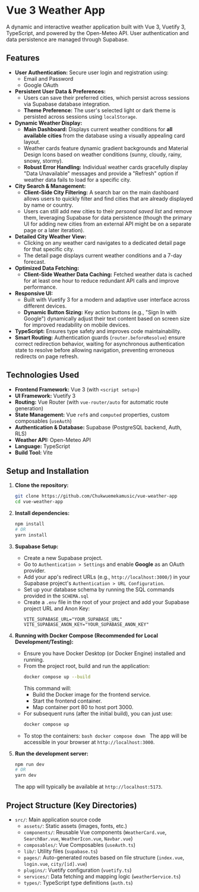 # Vue 3 Weather App

A dynamic and interactive weather application built with Vue 3, Vuetify 3, TypeScript, and powered by the Open-Meteo API. User authentication and data persistence are managed through Supabase.

## Features

- **User Authentication:** Secure user login and registration using:
  - Email and Password
  - Google OAuth
- **Persistent User Data & Preferences:**
  - Users can save their preferred cities, which persist across sessions via Supabase database integration.
  - **Theme Preference:** The user's selected light or dark theme is persisted across sessions using `localStorage`.
- **Dynamic Weather Display:**
  - **Main Dashboard:** Displays current weather conditions for **all available cities** from the database using a visually appealing card layout.
  - Weather cards feature dynamic gradient backgrounds and Material Design Icons based on weather conditions (sunny, cloudy, rainy, snowy, stormy).
  - **Robust Error Handling:** Individual weather cards gracefully display "Data Unavailable" messages and provide a "Refresh" option if weather data fails to load for a specific city.
- **City Search & Management:**
  - **Client-Side City Filtering:** A search bar on the main dashboard allows users to quickly filter and find cities that are already displayed by name or country.
  - Users can still add new cities to their _personal saved list_ and remove them, leveraging Supabase for data persistence (though the primary UI for adding new cities from an external API might be on a separate page or a later iteration).
- **Detailed City Weather View:**
  - Clicking on any weather card navigates to a dedicated detail page for that specific city.
  - The detail page displays current weather conditions and a 7-day forecast.
- **Optimized Data Fetching:**
  - **Client-Side Weather Data Caching:** Fetched weather data is cached for at least one hour to reduce redundant API calls and improve performance.
- **Responsive UI:**
  - Built with Vuetify 3 for a modern and adaptive user interface across different devices.
  - **Dynamic Button Sizing:** Key action buttons (e.g., "Sign In with Google") dynamically adjust their text content based on screen size for improved readability on mobile devices.
- **TypeScript:** Ensures type safety and improves code maintainability.
- **Smart Routing:** Authentication guards (`router.beforeResolve`) ensure correct redirection behavior, waiting for asynchronous authentication state to resolve before allowing navigation, preventing erroneous redirects on page refresh.

## Technologies Used

- **Frontend Framework:** Vue 3 (with `<script setup>`)
- **UI Framework:** Vuetify 3
- **Routing:** Vue Router (with `vue-router/auto` for automatic route generation)
- **State Management:** Vue `ref`s and `computed` properties, custom composables (`useAuth`)
- **Authentication & Database:** Supabase (PostgreSQL backend, Auth, RLS)
- **Weather API:** Open-Meteo API
- **Language:** TypeScript
- **Build Tool:** Vite

## Setup and Installation

1.  **Clone the repository:**

    ```bash
    git clone https://github.com/Chukwuemekamusic/vue-weather-app
    cd vue-weather-app
    ```

2.  **Install dependencies:**

    ```bash
    npm install
    # OR
    yarn install
    ```

3.  **Supabase Setup:**

    - Create a new Supabase project.
    - Go to `Authentication > Settings` and enable **Google** as an OAuth provider.
    - Add your app's redirect URLs (e.g., `http://localhost:3000/`) in your Supabase project's `Authentication > URL Configuration`.
    - Set up your database schema by running the SQL commands provided in the `SCHEMA.sql`
    - Create a `.env` file in the root of your project and add your Supabase project URL and Anon Key:
      ```env
      VITE_SUPABASE_URL="YOUR_SUPABASE_URL"
      VITE_SUPABASE_ANON_KEY="YOUR_SUPABASE_ANON_KEY"
      ```

4.  **Running with Docker Compose (Recommended for Local Development/Testing):**

    - Ensure you have Docker Desktop (or Docker Engine) installed and running.
    - From the project root, build and run the application:
      ```bash
      docker compose up --build
      ```
      This command will:
      - Build the Docker image for the frontend service.
      - Start the frontend container.
      - Map container port 80 to host port 3000.
    - For subsequent runs (after the initial build), you can just use:
      ```bash
      docker compose up
      ```
    - To stop the containers:
      `bash
docker compose down
`
      The app will be accessible in your browser at `http://localhost:3000`.

5.  **Run the development server:**

    ```bash
    npm run dev
    # OR
    yarn dev
    ```

    The app will typically be available at `http://localhost:5173`.

## Project Structure (Key Directories)

- `src/`: Main application source code
  - `assets/`: Static assets (images, fonts, etc.)
  - `components/`: Reusable Vue components (`WeatherCard.vue`, `SearchBar.vue`, `WeatherIcon.vue`, `Navbar.vue`)
  - `composables/`: Vue Composables (`useAuth.ts`)
  - `lib/`: Utility files (`supabase.ts`)
  - `pages/`: Auto-generated routes based on file structure (`index.vue`, `login.vue`, `city/[id].vue`)
  - `plugins/`: Vuetify configuration (`vuetify.ts`)
  - `services/`: Data fetching and mapping logic (`weatherService.ts`)
  - `types/`: TypeScript type definitions (`auth.ts`)

<!-- ## Contributing

Feel free to open issues or submit pull requests if you have suggestions or improvements!

---

This `README.md` provides a good overview for anyone looking at your repository, covering the core aspects, setup, and technologies used. -->
